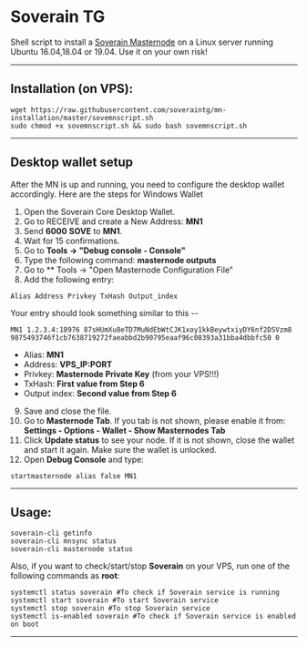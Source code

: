 # Soverain TG
Shell script to install a [Soverain Masternode](https://soverain.org/) on a Linux server running Ubuntu 16.04,18.04 or 19.04. Use it on your own risk!

***
## Installation (on VPS):
```
wget https://raw.githubusercontent.com/soveraintg/mn-installation/master/sovemnscript.sh
sudo chmod +x sovemnscript.sh && sudo bash sovemnscript.sh
```
***

## Desktop wallet setup

After the MN is up and running, you need to configure the desktop wallet accordingly. Here are the steps for Windows Wallet
1. Open the Soverain Core Desktop Wallet.
2. Go to RECEIVE and create a New Address: **MN1**
3. Send **6000** **SOVE** to **MN1**.
4. Wait for 15 confirmations.
5. Go to **Tools -> "Debug console - Console"**
6. Type the following command: **masternode outputs**
7. Go to  ** Tools -> "Open Masternode Configuration File"
8. Add the following entry:

```
Alias Address Privkey TxHash Output_index
```

Your entry should look something similar to this --

```
MN1 1.2.3.4:18976 87sHUmXu8eTD7MuNdEbWtCJK1xoy1kkBeywtxiyDY6nf2DSVzm8 9875493746f1cb7638719272faeabbd2b90795eaaf96c08393a31bba4dbbfc50 0

```


* Alias: **MN1**
* Address: **VPS_IP:PORT**
* Privkey: **Masternode Private Key** (from your VPS!!!)
* TxHash: **First value from Step 6**
* Output index:  **Second value from Step 6**
9. Save and close the file.
10. Go to **Masternode Tab**. If you tab is not shown, please enable it from: **Settings - Options - Wallet - Show Masternodes Tab**
11. Click **Update status** to see your node. If it is not shown, close the wallet and start it again. Make sure the wallet is unlocked.
12. Open **Debug Console** and type:
```
startmasternode alias false MN1
```
***

## Usage:
```
soverain-cli getinfo
soverain-cli mnsync status
soverain-cli masternode status
```

Also, if you want to check/start/stop **Soverain** on your VPS, run one of the following commands as **root**:

```
systemctl status soverain #To check if Soverain service is running
systemctl start soverain #To start Soverain service
systemctl stop soverain #To stop Soverain service
systemctl is-enabled soverain #To check if Soverain service is enabled on boot
```

***
